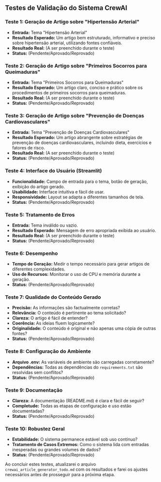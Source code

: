## Testes de Validação do Sistema CrewAI

### Teste 1: Geração de Artigo sobre "Hipertensão Arterial"

- **Entrada:** Tema "Hipertensão Arterial"
- **Resultado Esperado:** Um artigo bem estruturado, informativo e preciso sobre hipertensão arterial, utilizando fontes confiáveis.
- **Resultado Real:** (A ser preenchido durante o teste)
- **Status:** (Pendente/Aprovado/Reprovado)

### Teste 2: Geração de Artigo sobre "Primeiros Socorros para Queimaduras"

- **Entrada:** Tema "Primeiros Socorros para Queimaduras"
- **Resultado Esperado:** Um artigo claro, conciso e prático sobre os procedimentos de primeiros socorros para queimaduras.
- **Resultado Real:** (A ser preenchido durante o teste)
- **Status:** (Pendente/Aprovado/Reprovado)

### Teste 3: Geração de Artigo sobre "Prevenção de Doenças Cardiovasculares"

- **Entrada:** Tema "Prevenção de Doenças Cardiovasculares"
- **Resultado Esperado:** Um artigo abrangente sobre estratégias de prevenção de doenças cardiovasculares, incluindo dieta, exercícios e fatores de risco.
- **Resultado Real:** (A ser preenchido durante o teste)
- **Status:** (Pendente/Aprovado/Reprovado)

### Teste 4: Interface do Usuário (Streamlit)

- **Funcionalidade:** Campo de entrada para o tema, botão de geração, exibição do artigo gerado.
- **Usabilidade:** Interface intuitiva e fácil de usar.
- **Responsividade:** Layout se adapta a diferentes tamanhos de tela.
- **Status:** (Pendente/Aprovado/Reprovado)

### Teste 5: Tratamento de Erros

- **Entrada:** Tema inválido ou vazio.
- **Resultado Esperado:** Mensagem de erro apropriada exibida ao usuário.
- **Resultado Real:** (A ser preenchido durante o teste)
- **Status:** (Pendente/Aprovado/Reprovado)

### Teste 6: Desempenho

- **Tempo de Geração:** Medir o tempo necessário para gerar artigos de diferentes complexidades.
- **Uso de Recursos:** Monitorar o uso de CPU e memória durante a geração.
- **Status:** (Pendente/Aprovado/Reprovado)

### Teste 7: Qualidade do Conteúdo Gerado

- **Precisão:** As informações são factualmente corretas?
- **Relevância:** O conteúdo é pertinente ao tema solicitado?
- **Clareza:** O artigo é fácil de entender?
- **Coerência:** As ideias fluem logicamente?
- **Originalidade:** O conteúdo é original e não apenas uma cópia de outras fontes?
- **Status:** (Pendente/Aprovado/Reprovado)

### Teste 8: Configuração do Ambiente

- **Arquivo .env:** As variáveis de ambiente são carregadas corretamente?
- **Dependências:** Todas as dependências do `requirements.txt` são resolvidas sem conflitos?
- **Status:** (Pendente/Aprovado/Reprovado)

### Teste 9: Documentação

- **Clareza:** A documentação (README.md) é clara e fácil de seguir?
- **Completude:** Todas as etapas de configuração e uso estão documentadas?
- **Status:** (Pendente/Aprovado/Reprovado)

### Teste 10: Robustez Geral

- **Estabilidade:** O sistema permanece estável sob uso contínuo?
- **Tratamento de Casos Extremos:** Como o sistema lida com entradas inesperadas ou grandes volumes de dados?
- **Status:** (Pendente/Aprovado/Reprovado)

Ao concluir estes testes, atualizarei o arquivo `crewai_article_generator_todo.md` com os resultados e farei os ajustes necessários antes de prosseguir para a próxima etapa.
